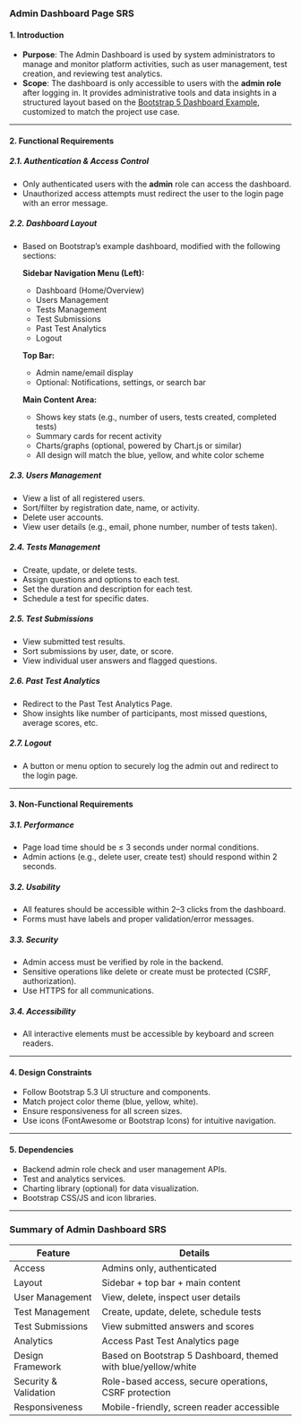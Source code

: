 

### **Admin Dashboard Page SRS**

#### 1. **Introduction**

* **Purpose**: The Admin Dashboard is used by system administrators to manage and monitor platform activities, such as user management, test creation, and reviewing test analytics.
* **Scope**: The dashboard is only accessible to users with the **admin role** after logging in. It provides administrative tools and data insights in a structured layout based on the [Bootstrap 5 Dashboard Example](https://getbootstrap.com/docs/5.3/examples/dashboard/), customized to match the project use case.

---

#### 2. **Functional Requirements**

##### 2.1. **Authentication & Access Control**

* Only authenticated users with the **admin** role can access the dashboard.
* Unauthorized access attempts must redirect the user to the login page with an error message.

##### 2.2. **Dashboard Layout**

* Based on Bootstrap’s example dashboard, modified with the following sections:

  **Sidebar Navigation Menu (Left):**

  * Dashboard (Home/Overview)
  * Users Management
  * Tests Management
  * Test Submissions
  * Past Test Analytics
  * Logout

  **Top Bar:**

  * Admin name/email display
  * Optional: Notifications, settings, or search bar

  **Main Content Area:**

  * Shows key stats (e.g., number of users, tests created, completed tests)
  * Summary cards for recent activity
  * Charts/graphs (optional, powered by Chart.js or similar)
  * All design will match the blue, yellow, and white color scheme

##### 2.3. **Users Management**

* View a list of all registered users.
* Sort/filter by registration date, name, or activity.
* Delete user accounts.
* View user details (e.g., email, phone number, number of tests taken).

##### 2.4. **Tests Management**

* Create, update, or delete tests.
* Assign questions and options to each test.
* Set the duration and description for each test.
* Schedule a test for specific dates.

##### 2.5. **Test Submissions**

* View submitted test results.
* Sort submissions by user, date, or score.
* View individual user answers and flagged questions.

##### 2.6. **Past Test Analytics**

* Redirect to the Past Test Analytics Page.
* Show insights like number of participants, most missed questions, average scores, etc.

##### 2.7. **Logout**

* A button or menu option to securely log the admin out and redirect to the login page.

---

#### 3. **Non-Functional Requirements**

##### 3.1. **Performance**

* Page load time should be ≤ 3 seconds under normal conditions.
* Admin actions (e.g., delete user, create test) should respond within 2 seconds.

##### 3.2. **Usability**

* All features should be accessible within 2–3 clicks from the dashboard.
* Forms must have labels and proper validation/error messages.

##### 3.3. **Security**

* Admin access must be verified by role in the backend.
* Sensitive operations like delete or create must be protected (CSRF, authorization).
* Use HTTPS for all communications.

##### 3.4. **Accessibility**

* All interactive elements must be accessible by keyboard and screen readers.

---

#### 4. **Design Constraints**

* Follow Bootstrap 5.3 UI structure and components.
* Match project color theme (blue, yellow, white).
* Ensure responsiveness for all screen sizes.
* Use icons (FontAwesome or Bootstrap Icons) for intuitive navigation.

---

#### 5. **Dependencies**

* Backend admin role check and user management APIs.
* Test and analytics services.
* Charting library (optional) for data visualization.
* Bootstrap CSS/JS and icon libraries.

---

### Summary of Admin Dashboard SRS

| Feature               | Details                                                       |
| --------------------- | ------------------------------------------------------------- |
| Access                | Admins only, authenticated                                    |
| Layout                | Sidebar + top bar + main content                              |
| User Management       | View, delete, inspect user details                            |
| Test Management       | Create, update, delete, schedule tests                        |
| Test Submissions      | View submitted answers and scores                             |
| Analytics             | Access Past Test Analytics page                               |
| Design Framework      | Based on Bootstrap 5 Dashboard, themed with blue/yellow/white |
| Security & Validation | Role-based access, secure operations, CSRF protection         |
| Responsiveness        | Mobile-friendly, screen reader accessible                     |

